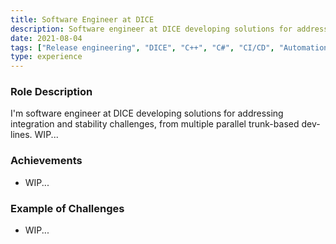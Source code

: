 ```yaml
---
title: Software Engineer at DICE
description: Software engineer at DICE developing solutions for addressing integration and stability challenges, from multiple parallel trunk-based dev-lines.
date: 2021-08-04
tags: ["Release engineering", "DICE", "C++", "C#", "CI/CD", "Automation"]
type: experience
---
```


### Role Description

I'm software engineer at DICE developing solutions for addressing integration and stability challenges, from multiple parallel trunk-based dev-lines.
WIP...

### Achievements

- WIP...

### Example of Challenges

- WIP...
